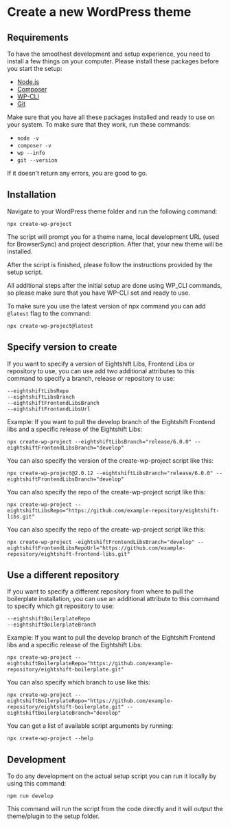 # Create a new WordPress theme

## Requirements

To have the smoothest development and setup experience, you need to install a few things on your computer. Please install these packages before you start the setup:

- [Node.js](https://nodejs.org/en/)
- [Composer](https://getcomposer.org/)
- [WP-CLI](https://wp-cli.org/)
- [Git](https://git-scm.com/)

Make sure that you have all these packages installed and ready to use on your system. To make sure that they work, run these commands:

- `node -v`
- `composer -v`
- `wp --info`
- `git --version`

If it doesn't return any errors, you are good to go.

## Installation

Navigate to your WordPress theme folder and run the following command:

`npx create-wp-project`

The script will prompt you for a theme name, local development URL (used for BrowserSync) and project description. After that, your new theme will be installed.

After the script is finished, please follow the instructions provided by the setup script.

All additional steps after the initial setup are done using WP_CLI commands, so please make sure that you have WP-CLI set and ready to use.

To make sure you use the latest version of npx command you can add `@latest` flag to the command:

`npx create-wp-project@latest`

## Specify version to create

If you want to specify a version of Eightshift Libs, Frontend Libs or repository to use, you can use add two additional attributes to this command to specify a branch, release or repository to use:

```
--eightshiftLibsRepo
--eightshiftLibsBranch
--eightshiftFrontendLibsBranch
--eightshiftFrontendLibsUrl

```

Example:
If you want to pull the develop branch of the Eightshift Frontend libs and a specific release of the Eightshift Libs:

```
npx create-wp-project --eightshiftLibsBranch="release/6.0.0" --eightshiftFrontendLibsBranch="develop"
```

You can also specify the version of the create-wp-project script like this:

```
npx create-wp-project@2.0.12 --eightshiftLibsBranch="release/6.0.0" --eightshiftFrontendLibsBranch="develop"
```

You can also specify the repo of the create-wp-project script like this:

```
npx create-wp-project --eightshiftLibsRepo="https://github.com/example-repository/eightshift-libs.git"
```

You can also specify the repo of the create-wp-project script like this:

```
npx create-wp-project -eightshiftFrontendLibsBranch="develop" --eightshiftFrontendLibsRepoUrl="https://github.com/example-repository/eightshift-frontend-libs.git"
```


## Use a different repository

If you want to specify a different repository from where to pull the boilerplate installation, you can use an additional attribute to this command to specify which git repository to use:

```
--eightshiftBoilerplateRepo
--eightshiftBoilerplateBranch
```

Example:
If you want to pull the develop branch of the Eightshift Frontend libs and a specific release of the Eightshift Libs:


```
npx create-wp-project --eightshiftBoilerplateRepo="https://github.com/example-repository/eightshift-boilerplate.git"
```

You can also specify which branch to use like this:


```
npx create-wp-project --eightshiftBoilerplateRepo="https://github.com/example-repository/eightshift-boilerplate.git" --eightshiftBoilerplateBranch="develop"
```

You can get a list of available script arguments by running:

`npx create-wp-project --help`


## Development

To do any development on the actual setup script you can run it locally by using this command:

```
npm run develop
```

This command will run the script from the code directly and it will output the theme/plugin to the setup folder.
